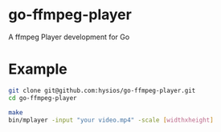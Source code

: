 # go-ffmpeg-player
A ffmpeg Player development for Go

# Example
```bash
git clone git@github.com:hysios/go-ffmpeg-player.git
cd go-ffmpeg-player

make
bin/mplayer -input "your video.mp4" -scale [widthxheight]
```
